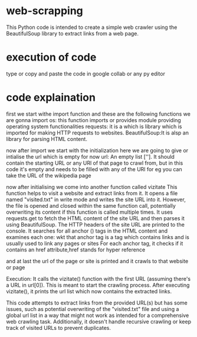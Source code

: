 # web-scrapping
This Python code is intended to create a simple web crawler using the BeautifulSoup library to extract links from a web page. 
# execution of code
type or copy and paste the code in google collab or any py editor
# code explaination
first we start withe import function and these are the following functions we are gonna import
os: this function imports or provides module providing operating system functionalities 
requests: it is a which is library which is imported for making HTTP requests to websites.
BeautifulSoup:It is alsp an library for parsing HTML content.

now after import we start with the initialization here we are going to give or intialise the url which is empty for now
url: An empty list ['']. It should contain the starting URL or any URl of that page to crawl from, but in this code it's empty and needs to be filled with any of the URl for eg you can take the URL of the wikipedia page

now after initialising we come into another function called vizitate 
This function helps to visit a website and extract links from it.
It opens a file named "visited.txt" in write mode and writes the site URL into it. However, the file is opened and closed within the same function call, potentially overwriting its content if this function is called multiple times.
It uses requests.get to fetch the HTML content of the site URL and then parses it using BeautifulSoup.
The HTTP headers of the site URL are printed to the console.
It searches for all anchor (<a>) tags in the HTML content and examines each one: wkt that anchor tag is a tag which contains links and is usually used to link any pages or sites
For each anchor tag, it checks if it contains an href attribute,href stands for hyper reference 

and at last the url of the page or site is printed and it crawls to that website or page


Execution:
It calls the vizitate() function with the first URL (assuming there's a URL in url[0]). This is meant to start the crawling process.
After executing vizitate(), it prints the url list which now contains the extracted links.

This code attempts to extract links from the provided URL(s) but has some issues, such as potential overwriting of the "visited.txt" file and using a global url list in a way that might not work as intended for a comprehensive web crawling task. Additionally, it doesn't handle recursive crawling or keep track of visited URLs to prevent duplicates.
